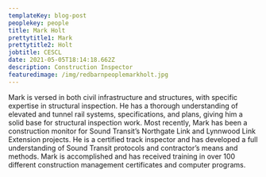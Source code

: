 ```yaml
---
templateKey: blog-post
peoplekey: people
title: Mark Holt
prettytitle1: Mark
prettytitle2: Holt
jobtitle: CESCL
date: 2021-05-05T18:14:18.662Z
description: Construction Inspector
featuredimage: /img/redbarnpeoplemarkholt.jpg
---
```

<!--StartFragment-->

Mark is versed in both civil infrastructure and structures, with specific expertise in structural inspection. He has a thorough understanding of elevated and tunnel rail systems, specifications, and plans, giving him a solid base for structural inspection work. Most recently, Mark has been a construction monitor for Sound Transit’s Northgate Link and Lynnwood Link Extension projects. He is a certified track inspector and has developed a full understanding of Sound Transit protocols and contractor’s means and methods. Mark is accomplished and has received training in over 100 different construction management certificates and computer programs.

<!--EndFragment-->